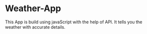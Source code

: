 # Weather-App
This App is build using javaScript with the help of API. It tells you the weather with accurate details.

